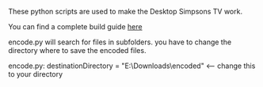 These python scripts are used to make the Desktop Simpsons TV work.

You can find a complete build guide [here](https://withrow.io/simpsons-tv-build-guide)

encode.py will search for files in subfolders. you have to change the directory where to save the encoded files.

encode.py: destinationDirectory = "E:\Downloads\encoded" <-- change this to your directory
